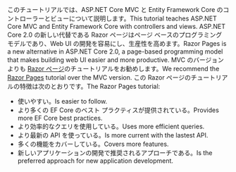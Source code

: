 <span data-ttu-id="6f05a-101">このチュートリアルでは、ASP.NET Core MVC と Entity Framework Core のコントローラーとビューについて説明します。</span><span class="sxs-lookup"><span data-stu-id="6f05a-101">This tutorial teaches ASP.NET Core MVC and Entity Framework Core with controllers and views.</span></span> <span data-ttu-id="6f05a-102">ASP.NET Core 2.0 の新しい代替である Razor ページはページ ベースのプログラミング モデルであり、Web UI の開発を容易にし、生産性を高めます。</span><span class="sxs-lookup"><span data-stu-id="6f05a-102">Razor Pages is a new alternative in ASP.NET Core 2.0, a page-based programming model that makes building web UI easier and more productive.</span></span> <span data-ttu-id="6f05a-103">MVC のバージョンよりも [Razor ページ](xref:data/ef-rp/intro)のチュートリアルをお勧めします。</span><span class="sxs-lookup"><span data-stu-id="6f05a-103">We recommend the [Razor Pages](xref:data/ef-rp/intro) tutorial over the MVC version.</span></span> <span data-ttu-id="6f05a-104">この Razor ページのチュートリアルの特徴は次のとおりです。</span><span class="sxs-lookup"><span data-stu-id="6f05a-104">The Razor Pages tutorial:</span></span>

* <span data-ttu-id="6f05a-105">使いやすい。</span><span class="sxs-lookup"><span data-stu-id="6f05a-105">Is easier to follow.</span></span>
* <span data-ttu-id="6f05a-106">より多くの EF Core のベスト プラクティスが提供されている。</span><span class="sxs-lookup"><span data-stu-id="6f05a-106">Provides more EF Core best practices.</span></span>
* <span data-ttu-id="6f05a-107">より効率的なクエリを使用している。</span><span class="sxs-lookup"><span data-stu-id="6f05a-107">Uses more efficient queries.</span></span>
* <span data-ttu-id="6f05a-108">より最新の API を使っている。</span><span class="sxs-lookup"><span data-stu-id="6f05a-108">Is more current with the lastest API.</span></span>
* <span data-ttu-id="6f05a-109">多くの機能をカバーしている。</span><span class="sxs-lookup"><span data-stu-id="6f05a-109">Covers more features.</span></span>
* <span data-ttu-id="6f05a-110">新しいアプリケーションの開発で推奨されるアプローチである。</span><span class="sxs-lookup"><span data-stu-id="6f05a-110">Is the preferred approach for new application development.</span></span>